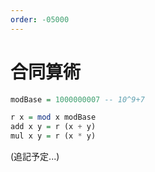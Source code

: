 ```yaml
---
order: -05000
---
```

# 合同算術

```haskell
modBase = 1000000007 -- 10^9+7

r x = mod x modBase
add x y = r (x + y)
mul x y = r (x * y)
```

(追記予定...)
